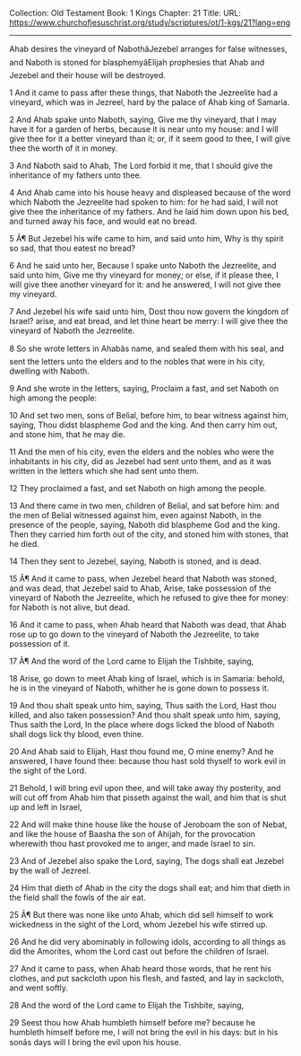 Collection: Old Testament
Book: 1 Kings
Chapter: 21
Title: 
URL: https://www.churchofjesuschrist.org/study/scriptures/ot/1-kgs/21?lang=eng

---

Ahab desires the vineyard of NabothâJezebel arranges for false witnesses, and Naboth is stoned for blasphemyâElijah prophesies that Ahab and Jezebel and their house will be destroyed.

1 And it came to pass after these things, that Naboth the Jezreelite had a vineyard, which was in Jezreel, hard by the palace of Ahab king of Samaria.

2 And Ahab spake unto Naboth, saying, Give me thy vineyard, that I may have it for a garden of herbs, because it is near unto my house: and I will give thee for it a better vineyard than it; or, if it seem good to thee, I will give thee the worth of it in money.

3 And Naboth said to Ahab, The Lord forbid it me, that I should give the inheritance of my fathers unto thee.

4 And Ahab came into his house heavy and displeased because of the word which Naboth the Jezreelite had spoken to him: for he had said, I will not give thee the inheritance of my fathers. And he laid him down upon his bed, and turned away his face, and would eat no bread.

5 Â¶ But Jezebel his wife came to him, and said unto him, Why is thy spirit so sad, that thou eatest no bread?

6 And he said unto her, Because I spake unto Naboth the Jezreelite, and said unto him, Give me thy vineyard for money; or else, if it please thee, I will give thee another vineyard for it: and he answered, I will not give thee my vineyard.

7 And Jezebel his wife said unto him, Dost thou now govern the kingdom of Israel? arise, and eat bread, and let thine heart be merry: I will give thee the vineyard of Naboth the Jezreelite.

8 So she wrote letters in Ahabâs name, and sealed them with his seal, and sent the letters unto the elders and to the nobles that were in his city, dwelling with Naboth.

9 And she wrote in the letters, saying, Proclaim a fast, and set Naboth on high among the people:

10 And set two men, sons of Belial, before him, to bear witness against him, saying, Thou didst blaspheme God and the king. And then carry him out, and stone him, that he may die.

11 And the men of his city, even the elders and the nobles who were the inhabitants in his city, did as Jezebel had sent unto them, and as it was written in the letters which she had sent unto them.

12 They proclaimed a fast, and set Naboth on high among the people.

13 And there came in two men, children of Belial, and sat before him: and the men of Belial witnessed against him, even against Naboth, in the presence of the people, saying, Naboth did blaspheme God and the king. Then they carried him forth out of the city, and stoned him with stones, that he died.

14 Then they sent to Jezebel, saying, Naboth is stoned, and is dead.

15 Â¶ And it came to pass, when Jezebel heard that Naboth was stoned, and was dead, that Jezebel said to Ahab, Arise, take possession of the vineyard of Naboth the Jezreelite, which he refused to give thee for money: for Naboth is not alive, but dead.

16 And it came to pass, when Ahab heard that Naboth was dead, that Ahab rose up to go down to the vineyard of Naboth the Jezreelite, to take possession of it.

17 Â¶ And the word of the Lord came to Elijah the Tishbite, saying,

18 Arise, go down to meet Ahab king of Israel, which is in Samaria: behold, he is in the vineyard of Naboth, whither he is gone down to possess it.

19 And thou shalt speak unto him, saying, Thus saith the Lord, Hast thou killed, and also taken possession? And thou shalt speak unto him, saying, Thus saith the Lord, In the place where dogs licked the blood of Naboth shall dogs lick thy blood, even thine.

20 And Ahab said to Elijah, Hast thou found me, O mine enemy? And he answered, I have found thee: because thou hast sold thyself to work evil in the sight of the Lord.

21 Behold, I will bring evil upon thee, and will take away thy posterity, and will cut off from Ahab him that pisseth against the wall, and him that is shut up and left in Israel,

22 And will make thine house like the house of Jeroboam the son of Nebat, and like the house of Baasha the son of Ahijah, for the provocation wherewith thou hast provoked me to anger, and made Israel to sin.

23 And of Jezebel also spake the Lord, saying, The dogs shall eat Jezebel by the wall of Jezreel.

24 Him that dieth of Ahab in the city the dogs shall eat; and him that dieth in the field shall the fowls of the air eat.

25 Â¶ But there was none like unto Ahab, which did sell himself to work wickedness in the sight of the Lord, whom Jezebel his wife stirred up.

26 And he did very abominably in following idols, according to all things as did the Amorites, whom the Lord cast out before the children of Israel.

27 And it came to pass, when Ahab heard those words, that he rent his clothes, and put sackcloth upon his flesh, and fasted, and lay in sackcloth, and went softly.

28 And the word of the Lord came to Elijah the Tishbite, saying,

29 Seest thou how Ahab humbleth himself before me? because he humbleth himself before me, I will not bring the evil in his days: but in his sonâs days will I bring the evil upon his house.
